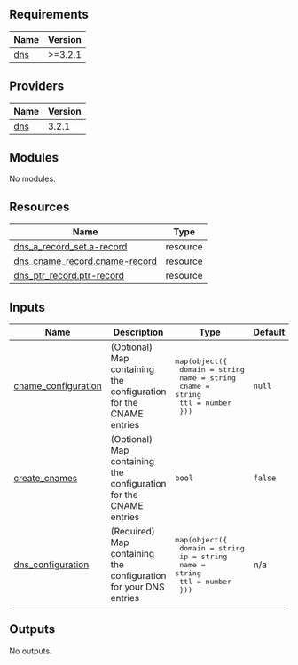 <!-- BEGINNING OF PRE-COMMIT-TERRAFORM DOCS HOOK -->
## Requirements

| Name | Version |
|------|---------|
| <a name="requirement_dns"></a> [dns](#requirement\_dns) | >=3.2.1 |

## Providers

| Name | Version |
|------|---------|
| <a name="provider_dns"></a> [dns](#provider\_dns) | 3.2.1 |

## Modules

No modules.

## Resources

| Name | Type |
|------|------|
| [dns_a_record_set.a-record](https://registry.terraform.io/providers/hashicorp/dns/latest/docs/resources/a_record_set) | resource |
| [dns_cname_record.cname-record](https://registry.terraform.io/providers/hashicorp/dns/latest/docs/resources/cname_record) | resource |
| [dns_ptr_record.ptr-record](https://registry.terraform.io/providers/hashicorp/dns/latest/docs/resources/ptr_record) | resource |

## Inputs

| Name | Description | Type | Default | Required |
|------|-------------|------|---------|:--------:|
| <a name="input_cname_configuration"></a> [cname\_configuration](#input\_cname\_configuration) | (Optional) Map containing the configuration for the CNAME entries | <pre>map(object({<br>    domain = string<br>    name   = string<br>    cname  = string<br>    ttl    = number<br>  }))</pre> | `null` | no |
| <a name="input_create_cnames"></a> [create\_cnames](#input\_create\_cnames) | (Optional) Map containing the configuration for the CNAME entries | `bool` | `false` | no |
| <a name="input_dns_configuration"></a> [dns\_configuration](#input\_dns\_configuration) | (Required) Map containing the configuration for your DNS entries | <pre>map(object({<br>    domain = string<br>    ip     = string<br>    name   = string<br>    ttl    = number<br>  }))</pre> | n/a | yes |

## Outputs

No outputs.
<!-- END OF PRE-COMMIT-TERRAFORM DOCS HOOK -->